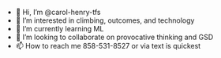 - 👋 Hi, I’m @carol-henry-tfs
- 👀 I’m interested in climbing, outcomes, and technology
- 🌱 I’m currently learning ML
- 💞️ I’m looking to collaborate on provocative thinking and GSD
- 📫 How to reach me 858-531-8527 or via text is quickest

<!---
carol-henry-tfs/carol-henry-tfs is a ✨ special ✨ repository because its `README.md` (this file) appears on your GitHub profile.
You can click the Preview link to take a look at your changes.
--->
